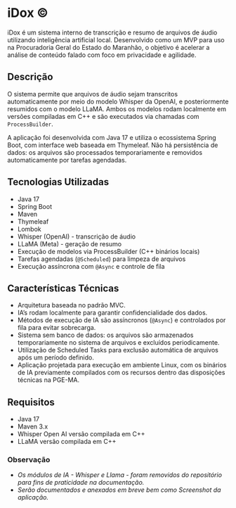 # iDox ©

iDox é um sistema interno de transcrição e resumo de arquivos de áudio utilizando inteligência artificial local. Desenvolvido como um MVP para uso na Procuradoria Geral do Estado do Maranhão, o objetivo é acelerar a análise de conteúdo falado com foco em privacidade e agilidade.

## Descrição

O sistema permite que arquivos de áudio sejam transcritos automaticamente por meio do modelo Whisper da OpenAI, e posteriormente resumidos com o modelo LLaMA. Ambos os modelos rodam localmente em versões compiladas em C++ e são executados via chamadas com `ProcessBuilder`.

A aplicação foi desenvolvida com Java 17 e utiliza o ecossistema Spring Boot, com interface web baseada em Thymeleaf. Não há persistência de dados: os arquivos são processados temporariamente e removidos automaticamente por tarefas agendadas.

## Tecnologias Utilizadas

- Java 17
- Spring Boot
- Maven
- Thymeleaf
- Lombok
- Whisper (OpenAI) - transcrição de áudio
- LLaMA (Meta) - geração de resumo
- Execução de modelos via ProcessBuilder (C++ binários locais)
- Tarefas agendadas (`@Scheduled`) para limpeza de arquivos
- Execução assíncrona com `@Async` e controle de fila

## Características Técnicas

- Arquitetura baseada no padrão MVC.
- IA’s rodam localmente para garantir confidencialidade dos dados.
- Métodos de execução de IA são assíncronos (`@Async`) e controlados por fila para evitar sobrecarga.
- Sistema sem banco de dados: os arquivos são armazenados temporariamente no sistema de arquivos e excluídos periodicamente.
- Utilização de Scheduled Tasks para exclusão automática de arquivos após um período definido.
- Aplicação projetada para execução em ambiente Linux, com os binários de IA previamente compilados com os recursos dentro das disposições técnicas na PGE-MA.

## Requisitos

- Java 17
- Maven 3.x
- Whisper Open AI versão compilada em C++
- LLaMA versão compilada em C++

### Observação
- _Os módulos de IA - Whisper e Llama - foram removidos do repositório para fins de praticidade na documentação._
- _Serão documentados e anexados em breve bem como Screenshot da aplicação._

